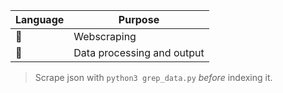 | Language  | Purpose   | 
|-------------- | -------------- |
| 🐍 | Webscraping     |
| 🦀| Data processing and output     |

> Scrape json with `python3 grep_data.py` *before* indexing it.
